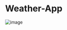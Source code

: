# Weather-App
![image](https://github.com/vlantonakos/Weather-App/assets/107072477/8a6751fd-be30-45c3-9246-5b68a5b7b926)

